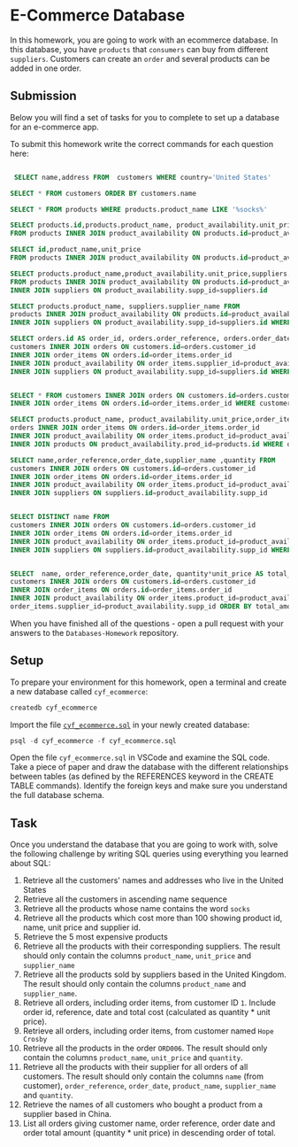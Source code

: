 # E-Commerce Database

In this homework, you are going to work with an ecommerce database. In this database, you have `products` that `consumers` can buy from different `suppliers`. Customers can create an `order` and several products can be added in one order.

## Submission

Below you will find a set of tasks for you to complete to set up a database for an e-commerce app.

To submit this homework write the correct commands for each question here:

```sql

 SELECT name,address FROM  customers WHERE country='United States'

SELECT * FROM customers ORDER BY customers.name

SELECT * FROM products WHERE products.product_name LIKE '%socks%'

SELECT products.id,products.product_name, product_availability.unit_price, product_availability.supp_id
FROM products INNER JOIN product_availability ON products.id=product_availability.prod_id WHERE unit_price>100

SELECT id,product_name,unit_price
FROM products INNER JOIN product_availability ON products.id=product_availability.prod_id ORDER BY unit_price DESC LIMIT 5

SELECT products.product_name,product_availability.unit_price,suppliers.supplier_name
FROM products INNER JOIN product_availability ON products.id=product_availability.prod_id
INNER JOIN suppliers ON product_availability.supp_id=suppliers.id

SELECT products.product_name, suppliers.supplier_name FROM
products INNER JOIN product_availability ON products.id=product_availability.prod_id
INNER JOIN suppliers ON product_availability.supp_id=suppliers.id WHERE suppliers.country='United Kingdom'

SELECT orders.id AS order_id, orders.order_reference, orders.order_date, product_availability.unit_price*order_items.quantity AS total_cost FROM
customers INNER JOIN orders ON customers.id=orders.customer_id
INNER JOIN order_items ON orders.id=order_items.order_id
INNER JOIN product_availability ON order_items.supplier_id=product_availability.supp_id
INNER JOIN suppliers ON product_availability.supp_id=suppliers.id WHERE customers.id=1


SELECT * FROM customers INNER JOIN orders ON customers.id=orders.customer_id
INNER JOIN order_items ON orders.id=order_items.order_id WHERE customers.name='Hope Crosby'

SELECT products.product_name, product_availability.unit_price,order_items.quantity FROM
orders INNER JOIN order_items ON orders.id=order_items.order_id
INNER JOIN product_availability ON order_items.product_id=product_availability.prod_id
INNER JOIN products ON product_availability.prod_id=products.id WHERE orders.order_reference='ORD006'

SELECT name,order_reference,order_date,supplier_name ,quantity FROM
customers INNER JOIN orders ON customers.id=orders.customer_id
INNER JOIN order_items ON orders.id=order_items.order_id
INNER JOIN product_availability ON order_items.product_id=product_availability.prod_id AND order_items.supplier_id=product_availability.supp_id
INNER JOIN suppliers ON suppliers.id=product_availability.supp_id


SELECT DISTINCT name FROM
customers INNER JOIN orders ON customers.id=orders.customer_id
INNER JOIN order_items ON orders.id=order_items.order_id
INNER JOIN product_availability ON order_items.product_id=product_availability.prod_id AND order_items.supplier_id=product_availability.supp_id
INNER JOIN suppliers ON suppliers.id=product_availability.supp_id WHERE suppliers.country='China'


SELECT  name, order_reference,order_date, quantity*unit_price AS total_amount FROM
customers INNER JOIN orders ON customers.id=orders.customer_id
INNER JOIN order_items ON orders.id=order_items.order_id
INNER JOIN product_availability ON order_items.product_id=product_availability.prod_id AND
order_items.supplier_id=product_availability.supp_id ORDER BY total_amount DESC


```

When you have finished all of the questions - open a pull request with your answers to the `Databases-Homework` repository.

## Setup

To prepare your environment for this homework, open a terminal and create a new database called `cyf_ecommerce`:

```sql
createdb cyf_ecommerce
```

Import the file [`cyf_ecommerce.sql`](./cyf_ecommerce.sql) in your newly created database:

```sql
psql -d cyf_ecommerce -f cyf_ecommerce.sql
```

Open the file `cyf_ecommerce.sql` in VSCode and examine the SQL code. Take a piece of paper and draw the database with the different relationships between tables (as defined by the REFERENCES keyword in the CREATE TABLE commands). Identify the foreign keys and make sure you understand the full database schema.

## Task

Once you understand the database that you are going to work with, solve the following challenge by writing SQL queries using everything you learned about SQL:

1. Retrieve all the customers' names and addresses who live in the United States
2. Retrieve all the customers in ascending name sequence
3. Retrieve all the products whose name contains the word `socks`
4. Retrieve all the products which cost more than 100 showing product id, name, unit price and supplier id.
5. Retrieve the 5 most expensive products
6. Retrieve all the products with their corresponding suppliers. The result should only contain the columns `product_name`, `unit_price` and `supplier_name`
7. Retrieve all the products sold by suppliers based in the United Kingdom. The result should only contain the columns `product_name` and `supplier_name`.
8. Retrieve all orders, including order items, from customer ID `1`. Include order id, reference, date and total cost (calculated as quantity \* unit price).
9. Retrieve all orders, including order items, from customer named `Hope Crosby`
10. Retrieve all the products in the order `ORD006`. The result should only contain the columns `product_name`, `unit_price` and `quantity`.
11. Retrieve all the products with their supplier for all orders of all customers. The result should only contain the columns `name` (from customer), `order_reference`, `order_date`, `product_name`, `supplier_name` and `quantity`.
12. Retrieve the names of all customers who bought a product from a supplier based in China.
13. List all orders giving customer name, order reference, order date and order total amount (quantity \* unit price) in descending order of total.
